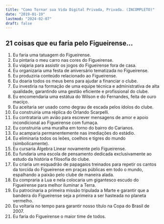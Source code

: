 ```yaml
---
title: "Como Tornar sua Vida Digital Privada, Privada. (INCOMPLETO)"
date: "2019-01-19"
lastmod: "2024-02-07"
draft: false
---
```


## 21 coisas que eu faria pelo Figueirense...

1. Eu faria uma tatuagem do Figueirense.
2. Eu pintaria o meu carro nas cores do Figueirense.
3. Eu viajaria para assistir os jogos do Figueirense fora de casa.
4. Eu organizaria uma festa de aniversário tematizada no Figueirense.
5. Eu produziria conteúdo relacionado ao Figueirense.
6. Eu doaria todos os meus bens para ajudar a financiar o clube.
7. Eu investiria na formação de uma equipe técnica e administrativa de alta qualidade, garantindo uma gestão eficiente e profissional do clube.
8. Eu encomendaria uma estátua do Wilson e do Fernandes, feita de ouro maciço.
9. Eu aceitaria ser usado como degrau de escada pelos ídolos do clube.
10. Eu construiria uma réplica do Orlando Scarpelli.
11. Eu contrataria um avião para escrever mensagens de amor e apoio incondicional ao Figueirense com fumaça.
12. Eu construiria uma muralha em torno do bairro do Carianos.
13. Eu acamparia permanentemente nas imediações do estádio.
14. Eu eliminaria todos os leões, coelhos e tigres do mundo (simbolicamente).
15. Eu cursaria Álgebra Linear novamente pelo Figueirense.
16. Eu fundaria uma escola de pensamento dedicada exclusivamente ao estudo da história e filosofia do clube.
17. Eu criaria um esquadrão de papagaios treinados para repetir os cantos da torcida do Figueirense em praças públicas em todo o mundo, espalhando a paixão pelo clube de maneira alada.
18. Eu compraria a Lua e nela colocaria um gigantesco escudo do Figueirense para melhor iluminar a Terra.
19. Eu patrocinaria a primeira missão tripulada a Marte e garantir que a bandeira do Figueirense seja a primeira a ser hasteada no planeta vermelho.
20. Eu voltaria no tempo para garantir nosso título na Copa do Brasil de 2007.
21. Eu faria do Figueirense o maior time de todos.
